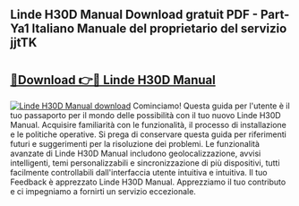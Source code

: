 ## Linde H30D Manual Download gratuit PDF - Part-Ya1 Italiano Manuale del proprietario del servizio jjtTK

# <h2><a href="http://df9kjug.blite.top/?on=Linde+H30D+Manual">🔗Download 👉🔴 Linde H30D Manual</a></h2>

[![Linde H30D Manual download](https://i.imgur.com/lujVjoI.png)](http://df9kjug.blite.top/?on=Linde+H30D+Manual)
Cominciamo! Questa guida per l'utente è il tuo passaporto per il mondo delle possibilità con il tuo nuovo Linde H30D Manual. Acquisire familiarità con le funzionalità, il processo di installazione e le politiche operative. Si prega di conservare questa guida per riferimenti futuri e suggerimenti per la risoluzione dei problemi. Le funzionalità avanzate di Linde H30D Manual includono geolocalizzazione, avvisi intelligenti, temi personalizzabili e sincronizzazione di più dispositivi, tutti facilmente controllabili dall'interfaccia utente intuitiva e intuitiva. Il tuo Feedback è apprezzato Linde H30D Manual. Apprezziamo il tuo contributo e ci impegniamo a fornirti un servizio eccezionale.
